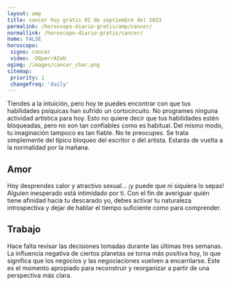 ```yaml
---
layout: amp
title: cancer hoy gratis 01 de septiembre del 2023 
permalink: /horoscopo-diario-gratis/amp/cancer/
normallink: /horoscopo-diario-gratis/cancer/
home: FALSE
horoscopo:
 signo: cancer
 video: -DQpmrrAIeU
ogimg: /images/cancer_char.png
sitemap:
 priority: 1
 changefreq: 'daily'
---
```



Tiendes a la intuición, pero hoy te puedes encontrar con que tus habilidades psíquicas han sufrido un cortocircuito. No programes ninguna actividad artística para hoy. Esto no quiere decir que tus habilidades estén bloqueadas, pero no son tan confiables como es habitual. Del mismo modo, tu imaginación tampoco es tan fiable. No te preocupes. Se trata simplemente del típico bloqueo del escritor o del artista. Estarás de vuelta a la normalidad por la mañana.

## Amor

Hoy desprendes calor y atractivo sexual... ¡y puede que ni siquiera lo sepas! Alguien inesperado está intimidado por ti. Con el fin de averiguar quién tiene afinidad hacia tu descarado yo, debes activar tu naturaleza introspectiva y dejar de hablar el tiempo suficiente como para comprender.

## Trabajo

Hace falta revisar las decisiones tomadas durante las últimas tres semanas. La influencia negativa de ciertos planetas se torna más positiva hoy, lo que significa que los negocios y las negociaciones vuelven a encarrilarse. Este es el momento apropiado para reconstruir y reorganizar a partir de una perspectiva más clara.